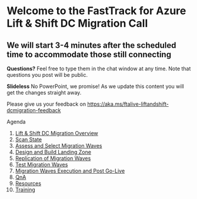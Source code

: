 # Welcome to the FastTrack for Azure Lift & Shift DC Migration Call
## We will start 3-4 minutes after the scheduled time to accommodate those still connecting


**Questions?** Feel free to type them in the chat window at any time. Note that questions you post will be public. 

**Slideless** No PowerPoint, we promise! As we update this content you will get the changes straight away.

Please give us your feedback on https://aka.ms/ftalive-liftandshift-dcmigration-feedback

Agenda
1. [Lift & Shift DC Migration Overview](./overview.md)
2. [Scan State](./scan.md)
3. [Assess and Select Migration Waves](./assess.md)
4. [Design and Build Landing Zone](./landingzone.md)
5. [Replication of Migration Waves](./replication.md)
6. [Test Migration Waves](./testing.md)
7. [Migration Waves Execution and Post Go-Live](./migration.md)
8. [QnA](/faq.md)
9. [Resources](./resources.md)
10. [Training](./training.md)
